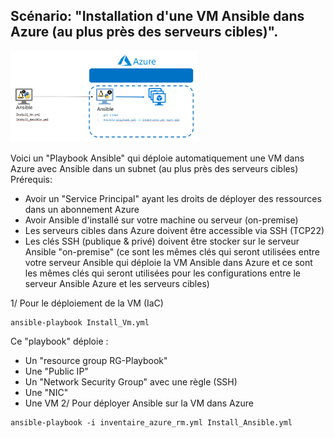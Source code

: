 ## Scénario: "Installation d'une VM Ansible dans Azure (au plus près des serveurs cibles)".<br/>
<p class="flotte">
 <img src="./png/ansible-ansible.png" width='300'/>
</p>
Voici un "Playbook Ansible" qui déploie automatiquement une VM dans Azure avec Ansible dans un subnet (au plus près des serveurs cibles)<br/>
Prérequis:<br/>

- Avoir un "Service Principal" ayant les droits de déployer des ressources dans un abonnement Azure
- Avoir Ansible d'installé sur votre machine ou serveur (on-premise)
- Les serveurs cibles dans Azure doivent être accessible via SSH (TCP22)
- Les clés SSH (publique & privé) doivent être stocker sur le serveur Ansible "on-premise" (ce sont les mêmes clés qui seront utilisées entre votre serveur Ansible qui déploie la VM Ansible dans Azure et ce sont les mêmes clés qui seront utilisées pour les configurations entre le serveur Ansible Azure et les serveurs cibles)

1/ Pour le déploiement de la VM (IaC)<br/>
```
ansible-playbook Install_Vm.yml
```
Ce "playbook" déploie :
- Un "resource group RG-Playbook"
- Une "Public IP"
- Un "Network Security Group" avec une règle (SSH)
- Une "NIC"
- Une VM
2/ Pour déployer Ansible sur la VM dans Azure <br/>
```
ansible-playbook -i inventaire_azure_rm.yml Install_Ansible.yml
```

